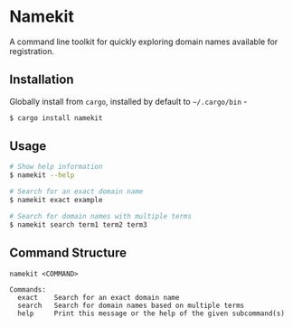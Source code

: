 # Namekit

A command line toolkit for quickly exploring domain names available for registration.

## Installation

Globally install from `cargo`, installed by default to `~/.cargo/bin` -

```sh
$ cargo install namekit
```

## Usage

```sh
# Show help information
$ namekit --help

# Search for an exact domain name
$ namekit exact example

# Search for domain names with multiple terms
$ namekit search term1 term2 term3
```

## Command Structure

```
namekit <COMMAND>

Commands:
  exact    Search for an exact domain name
  search   Search for domain names based on multiple terms
  help     Print this message or the help of the given subcommand(s)